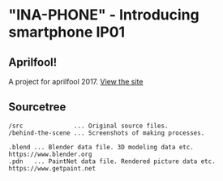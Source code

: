 # "INA-PHONE" - Introducing smartphone IP01

## Aprilfool!
A project for aprilfool 2017. [View the site](https://nandenjin.github.io/ina-phone)


## Sourcetree

```/                 ... Files for website.
/src              ... Original source files.
/behind-the-scene ... Screenshots of making processes.
```

```
.blend ... Blender data file. 3D modeling data etc. https://www.blender.org
.pdn   ... PaintNet data file. Rendered picture data etc. https://www.getpaint.net
```


